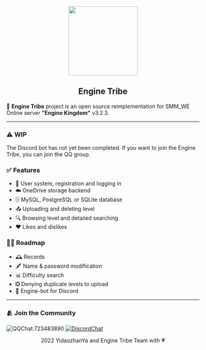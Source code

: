 <div align="center">
  <img src="https://raw.githubusercontent.com/EngineTribe/Server/main/assets/enginetribe.png" width="180px">
  <h2>Engine Tribe</h2>
</div>

📡 **Engine Tribe** project is an open source reimplementation for SMM_WE Online server **"Engine Kingdom"** v3.2.3. 

---

### ⚠ WIP

<!--This program is in **Work In Progress** state, maybe not full-functionally work.-->
The Discord bot has not yet been completed. If you want to join the Engine Tribe, you can join the QQ group.
### ✅ Features

- 👥 User system, registration and logging in
- ☁️ OneDrive storage backend
- 🗄️ MySQL, PostgreSQL or SQLite database
- 📤 Uploading and deleting level
- 🔍 Browsing level and detailed searching
- ❤️ Likes and dislikes

### 🚵‍♀️ Roadmap

- 🕰️ Records
- 🖋️ Name & password modification
- 📊 Difficulty search
- ❎ Denying duplicate levels to upload
- 🤖 Engine-bot for Discord

---

### 🫂 Join the Community

![QQChat:723483890](https://img.shields.io/badge/QQ%20Group-723483890-faad01?style=flat&logo=tencentqq) [![DiscordChat](https://img.shields.io/badge/Discord-Chat-5865f2?style=flat&logo=discord)](https://discord.gg/u8rymAtnRf)

<div align="center">2022 YidaozhanYa and Engine Tribe Team with 💗</div>
